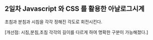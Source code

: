 ## 2일차 Javascript 와 CSS 를 활용한 아날로그시계

초침과 분침과 시침을 각각 정해진 각도로 회전시킨다.

[개선점: 시침,분침,초침 각각의 길이를 다르게 하여 명확한 구분이 가능해졌다.]
